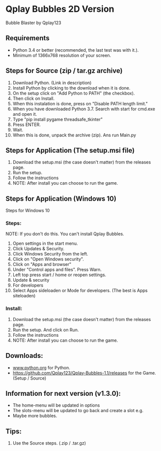 # Qplay Bubbles 2D Version
Bubble Blaster by Qplay123

## Requirements
* Python 3.4 or better (recommended, the last test was with it.).
* Minimum of 1366x768 resolution of your screen.

## Steps for Source (zip / tar.gz archive)
01. Download Python. (Link in description)
02. Install Python by clicking to the download when it is done.
03. On the setup click on "Add Python to PATH" (the checkbox).
04. Then click on Install.
05. When this instalation is done, press on "Disable PATH length limit."
06. When you have downloaded Python 3.7. Search with start for cmd.exe and open it.
07. Type "pip install pygame threadsafe_tkinter"
08. Press ENTER.
09. Wait.
10. When this is done, unpack the archive (zip). Ans run Main.py

## Steps for Application (The setup.msi file)
01. Download the setup.msi (the case doesn't matter) from the releases page.
02. Run the setup.
03. Follow the instructions
04. NOTE: After install you can choose to run the game.

## Steps for Application (Windows 10)
Steps for Windows 10

### Steps:
NOTE: If you don't do this. You can't install Qplay Bubbles.

01. Open settings in the start menu.
02. Click Updates & Security.
03. Click Windows Security from the left.
04. Click on "Open Windows security".
05. Click on "Apps and browser"
06. Under "Control apps and files". Press Warn.
07. Left top press start / home or reopen settings.
08. Update & security 
09. For developers
10. Select Apps sideloaden or Mode for developers. (The best is Apps siteloaden)

### Install:
01. Download the setup.msi (the case doesn't matter) from the releases page.
02. Run the setup. And click on Run.
03. Follow the instructions
04. NOTE: After install you can choose to run the game.

## Downloads:
* www.python.org for Python.
* https://github.com/Qplay123/Qplay-Bubbles-1.1/releases for the Game. (Setup / Source)

## Information for next version (v1.3.0):
* The home-menu will be updated in options
* The slots-menu will be updated to go back and create a slot e.g.
* Maybe more bubbles.

## Tips:
01. Use the Source steps. (.zip / .tar.gz)
